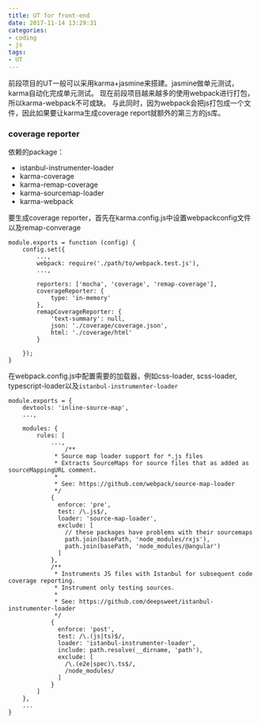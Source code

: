 ```yaml
---
title: UT for front-end
date: 2017-11-14 13:29:31
categories:
- coding
- js
tags: 
- UT
---
```


前段项目的UT一般可以采用karma+jasmine来搭建。jasmine做单元测试，karma自动化完成单元测试。
现在前段项目越来越多的使用webpack进行打包，所以karma-webpack不可或缺。
与此同时，因为webpack会把js打包成一个文件，因此如果要让karma生成coverage report就额外的第三方的js库。
<!--more-->

### coverage reporter

依赖的package：
- istanbul-instrumenter-loader
- karma-coverage
- karma-remap-coverage
- karma-sourcemap-loader
- karma-webpack

要生成coverage reporter，首先在karma.config.js中设置webpackconfig文件以及remap-converage

```javescript
module.exports = function (config) {
    config.set({
        ...,
        webpack: require('./path/to/webpack.test.js'),
        ...,

        reporters: ['mocha', 'coverage', 'remap-coverage'],
        coverageReporter: {
            type: 'in-memory'
        },
        remapCoverageReporter: {
            'text-summary': null,
            json: './coverage/coverage.json',
            html: './coverage/html'
        }

    });
}
```

在webpack.config.js中配置需要的加载器，例如css-loader, scss-loader, typescript-loader以及`istanbul-instrumenter-loader`
```
module.exports = {
    devtools: 'inline-source-map',
    ...,

    modules: {
        rules: [
            ...,
                /**
             * Source map loader support for *.js files
             * Extracts SourceMaps for source files that as added as sourceMappingURL comment.
             *
             * See: https://github.com/webpack/source-map-loader
             */
            {
              enforce: 'pre',
              test: /\.js$/,
              loader: 'source-map-loader',
              exclude: [
                // these packages have problems with their sourcemaps
                path.join(basePath, 'node_modules/rxjs'),
                path.join(basePath, 'node_modules/@angular')
              ]
            },
            /**
             * Instruments JS files with Istanbul for subsequent code coverage reporting.
             * Instrument only testing sources.
             *
             * See: https://github.com/deepsweet/istanbul-instrumenter-loader
             */
            {
              enforce: 'post',
              test: /\.(js|ts)$/,
              loader: 'istanbul-instrumenter-loader',
              include: path.resolve(__dirname, 'path'),
              exclude: [
                /\.(e2e|spec)\.ts$/,
                /node_modules/
              ]
            }
        ]
    },
    ...
}
```